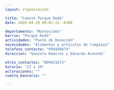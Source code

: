 ```yaml
---
layout: organizacion

title: "Comité Parque Rodó"
date: 2020-04-20 00:01:13 -0300

departamento: "Montevideo"
barrio: "Parque Rodó"
actividades: "Punto de Donación"
necesidades: "Alimentos y artículos de limpieza"
telefono_contacto: "099440874"
direccion: "Gonzalo Ramíres y Eduardo Acevedo"

otros_contactos: "099421672"
horario: "17 a 19"
aclaraciones: ""
cuenta_bancaria: ""

---
```

